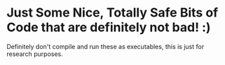 # Just Some Nice, Totally Safe Bits of Code that are definitely not bad! :)
Definitely don't compile and run these as executables, this is just for research purposes.
